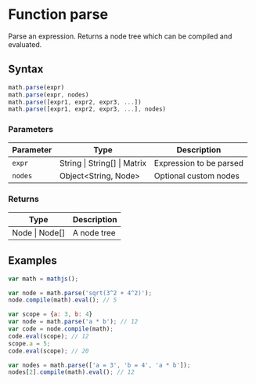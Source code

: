 # Function parse

Parse an expression.
Returns a node tree which can be compiled and evaluated.


## Syntax

```js
math.parse(expr)
math.parse(expr, nodes)
math.parse([expr1, expr2, expr3, ...])
math.parse([expr1, expr2, expr3, ...], nodes)
```

### Parameters

Parameter | Type | Description
--------- | ---- | -----------
`expr` | String &#124; String[] &#124; Matrix | Expression to be parsed
`nodes` | Object<String, Node> | Optional custom nodes

### Returns

Type | Description
---- | -----------
Node &#124; Node[] | A node tree


## Examples

```js
var math = mathjs();

var node = math.parse('sqrt(3^2 + 4^2)');
node.compile(math).eval(); // 5

var scope = {a: 3, b: 4}
var node = math.parse('a * b'); // 12
var code = node.compile(math);
code.eval(scope); // 12
scope.a = 5;
code.eval(scope); // 20

var nodes = math.parse(['a = 3', 'b = 4', 'a * b']);
nodes[2].compile(math).eval(); // 12
```




<!-- Note: This file is automatically generated from source code comments. Changes made in this file will be overridden. -->
